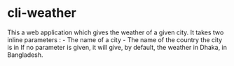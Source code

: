 # cli-weather

This a web application which gives the weather of a given city.
It takes two inline parameters : 
    - The name of a city
    - The name of the country the city is in
If no parameter is given, it will give, by default, the weather in Dhaka, in Bangladesh.


